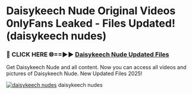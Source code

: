 # Daisykeech Nude Original Videos 0nlyFans Leaked - Files Updated! (daisykeech nudes)

<h3>🔴 CLICK HERE 🌐==►► <a href="https://tinyurl.com/2p9ay9w9" rel="nofollow">Daisykeech Nude Updated Files</a></h3>

Get Daisykeech Nude and all content. Now you can access all videos and pictures of Daisykeech Nude. New Updated Files 2025!

[![daisykeech nudes](https://i.imgur.com/KQgVmj3.gif)](https://tinyurl.com/2p9ay9w9)
daisykeech nudes